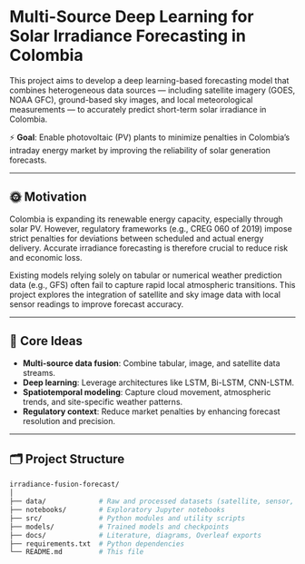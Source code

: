 # Multi-Source Deep Learning for Solar Irradiance Forecasting in Colombia

This project aims to develop a deep learning-based forecasting model that combines heterogeneous data sources — including satellite imagery (GOES, NOAA GFC), ground-based sky images, and local meteorological measurements — to accurately predict short-term solar irradiance in Colombia.

⚡ **Goal**: Enable photovoltaic (PV) plants to minimize penalties in Colombia’s intraday energy market by improving the reliability of solar generation forecasts.

---

## 🌞 Motivation

Colombia is expanding its renewable energy capacity, especially through solar PV. However, regulatory frameworks (e.g., CREG 060 of 2019) impose strict penalties for deviations between scheduled and actual energy delivery. Accurate irradiance forecasting is therefore crucial to reduce risk and economic loss.

Existing models relying solely on tabular or numerical weather prediction data (e.g., GFS) often fail to capture rapid local atmospheric transitions. This project explores the integration of satellite and sky image data with local sensor readings to improve forecast accuracy.

---

## 🧠 Core Ideas

- **Multi-source data fusion**: Combine tabular, image, and satellite data streams.
- **Deep learning**: Leverage architectures like LSTM, Bi-LSTM, CNN-LSTM.
- **Spatiotemporal modeling**: Capture cloud movement, atmospheric trends, and site-specific weather patterns.
- **Regulatory context**: Reduce market penalties by enhancing forecast resolution and precision.

---

## 🗂 Project Structure

```bash
irradiance-fusion-forecast/
│
├── data/             # Raw and processed datasets (satellite, sensor, images)
├── notebooks/        # Exploratory Jupyter notebooks
├── src/              # Python modules and utility scripts
├── models/           # Trained models and checkpoints
├── docs/             # Literature, diagrams, Overleaf exports
├── requirements.txt  # Python dependencies
└── README.md         # This file
